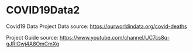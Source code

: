 # COVID19Data2

Covid19 Data Project 
Data source: https://ourworldindata.org/covid-deaths

Project Guide source: https://www.youtube.com/channel/UC7cs8q-gJRlGwj4A8OmCmXg
